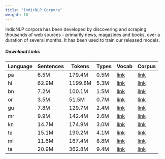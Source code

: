 ```yaml
---
title: "IndicNLP Corpora"
weight: 10
---
```


IndicNLP corpora has been developed by discovering and scraping thousands of web sources - primarily news, magazines and books, over a duration of several months. It has been used to train our released models.

##### Download Links
<div class="table-responsive">
                    <table class="table table-striped">
                        <thead>
                            <th>Language</th>
                            <th>Sentences</th>
                            <th>Tokens</th>
                            <th>Types</th>
                            <th>Vocab</th>
                            <th>Corpus</th>
                        </thead>
                        <tr>
                            <td>pa</td>
                            <td>6.5M</td>
                            <td>179.4M</td>
                            <td>0.5M</td>
                            <td><a href="https://storage.googleapis.com/ai4bharat-public-indic-nlp-corpora/data/monolingual/indicnlp_v1/corpus_stats/pa.vocabfreq.tsv.gz">link</a></td>
                            <td><a href="https://storage.googleapis.com/ai4bharat-public-indic-nlp-corpora/data/monolingual/indicnlp_v1/sentence/pa.txt.gz">link</a></td>
                        </tr>
                        <tr>
                            <td>hi</td>
                            <td>62.9M</td>
                            <td>1199.8M</td>
                            <td>5.3M</td>
                            <td><a href="https://storage.googleapis.com/ai4bharat-public-indic-nlp-corpora/data/monolingual/indicnlp_v1/corpus_stats/hi.vocabfreq.tsv.gz">link</a></td>
                            <td><a href="https://storage.googleapis.com/ai4bharat-public-indic-nlp-corpora/data/monolingual/indicnlp_v1/sentence/hi.txt.gz">link</a></td>
                        </tr>
                        <tr>
                            <td>bn</td>
                            <td>7.2M</td>
                            <td>100.1M</td>
                            <td>1.5M</td>
                            <td><a href="https://storage.googleapis.com/ai4bharat-public-indic-nlp-corpora/data/monolingual/indicnlp_v1/corpus_stats/bn.vocabfreq.tsv.gz">link</a></td>
                            <td><a href="https://storage.googleapis.com/ai4bharat-public-indic-nlp-corpora/data/monolingual/indicnlp_v1/sentence/bn.txt.gz">link</a></td>
                        </tr>
                        <tr>
                            <td>or</td>
                            <td>3.5M</td>
                            <td>51.5M</td>
                            <td>0.7M</td>
                            <td><a href="https://storage.googleapis.com/ai4bharat-public-indic-nlp-corpora/data/monolingual/indicnlp_v1/corpus_stats/or.vocabfreq.tsv.gz">link</a></td>
                            <td><a href="https://storage.googleapis.com/ai4bharat-public-indic-nlp-corpora/data/monolingual/indicnlp_v1/sentence/or.txt.gz">link</a></td>
                        </tr>
                        <tr>
                            <td>gu</td>
                            <td>7.8M</td>
                            <td>129.7M</td>
                            <td>2.4M</td>
                            <td><a href="https://storage.googleapis.com/ai4bharat-public-indic-nlp-corpora/data/monolingual/indicnlp_v1/corpus_stats/gu.vocabfreq.tsv.gz">link</a></td>
                            <td><a href="https://storage.googleapis.com/ai4bharat-public-indic-nlp-corpora/data/monolingual/indicnlp_v1/sentence/gu.txt.gz">link</a></td>
                        </tr>
                        <tr>
                            <td>mr</td>
                            <td>9.9M</td>
                            <td>142.4M</td>
                            <td>2.6M</td>
                            <td><a href="https://storage.googleapis.com/ai4bharat-public-indic-nlp-corpora/data/monolingual/indicnlp_v1/corpus_stats/mr.vocabfreq.tsv.gz">link</a></td>
                            <td><a href="https://storage.googleapis.com/ai4bharat-public-indic-nlp-corpora/data/monolingual/indicnlp_v1/sentence/mr.txt.gz">link</a></td>
                        </tr>
                        <tr>
                            <td>kn</td>
                            <td>14.7M</td>
                            <td>174.9M</td>
                            <td>3.0M</td>
                            <td><a href="https://storage.googleapis.com/ai4bharat-public-indic-nlp-corpora/data/monolingual/indicnlp_v1/corpus_stats/kn.vocabfreq.tsv.gz">link</a></td>
                            <td><a href="https://storage.googleapis.com/ai4bharat-public-indic-nlp-corpora/data/monolingual/indicnlp_v1/sentence/kn.txt.gz">link</a></td>
                        </tr>
                        <tr>
                            <td>te</td>
                            <td>15.1M</td>
                            <td>190.2M</td>
                            <td>4.1M</td>
                            <td><a href="https://storage.googleapis.com/ai4bharat-public-indic-nlp-corpora/data/monolingual/indicnlp_v1/corpus_stats/te.vocabfreq.tsv.gz">link</a></td>
                            <td><a href="https://storage.googleapis.com/ai4bharat-public-indic-nlp-corpora/data/monolingual/indicnlp_v1/sentence/te.txt.gz">link</a></td>
                        </tr>
                        <tr>
                            <td>ml</td>
                            <td>11.6M</td>
                            <td>167.4M</td>
                            <td>8.8M</td>
                            <td><a href="https://storage.googleapis.com/ai4bharat-public-indic-nlp-corpora/data/monolingual/indicnlp_v1/corpus_stats/ml.vocabfreq.tsv.gz">link</a></td>
                            <td><a href="https://storage.googleapis.com/ai4bharat-public-indic-nlp-corpora/data/monolingual/indicnlp_v1/sentence/ml.txt.gz">link</a></td>
                        </tr>
                        <tr>
                            <td>ta</td>
                            <td>20.9M</td>
                            <td>362.8M</td>
                            <td>9.4M</td>
                            <td><a href="https://storage.googleapis.com/ai4bharat-public-indic-nlp-corpora/data/monolingual/indicnlp_v1/corpus_stats/ta.vocabfreq.tsv.gz">link</a></td>
                            <td><a href="https://storage.googleapis.com/ai4bharat-public-indic-nlp-corpora/data/monolingual/indicnlp_v1/sentence/ta.txt.gz">link</a></td>
                        </tr>
                    </table>
</div>
